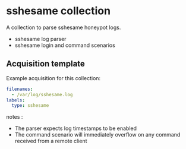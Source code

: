 # sshesame collection

A collection to parse sshesame honeypot logs.

* sshesame log parser
* sshesame login and command scenarios

## Acquisition template

Example acquisition for this collection:

```yaml
filenames:
  - /var/log/sshesame.log
labels:
  type: sshesame
```

notes :

* The parser expects log timestamps to be enabled
* The command scenario will immediately overflow on any command received from a remote client
